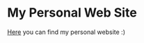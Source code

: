# My Personal Web Site
[Here](https://aagcopa-portfolio.vercel.app/) you can find my personal website :)